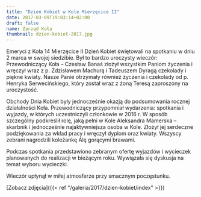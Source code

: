 ```yaml
---
title: "Dzień Kobiet w Kole Mierzęcice II"
date: 2017-03-09T19:03:14+02:00
draft: false
name: Zarząd Koła
thumbnail: dzien-kobiet-2017.jpg
---
```


Emeryci z Koła 14 Mierzęcice II Dzień Kobiet świętowali na spotkaniu w dniu 2 marca w swojej siedzibie. Był to bardzo uroczysty wieczór: Przewodniczący Koła – Czesław Banaś złożył wszystkim Paniom życzenia i wręczył wraz z p. Zdzisławem Machurą i Tadeuszem Dyragą czekolady i piękne kwiaty. Nasze Panie otrzymały również życzenia i czekolady od p. Henryka Serwecińskiego, który został wraz z żoną Teresą zaproszony na uroczystość.

Obchody Dnia Kobiet były jednocześnie okazją do podsumowania rocznej działalności Koła. Przewodniczący przypomniał wydarzenia: spotkania i wyjazdy, w których uczestniczyli członkowie w 2016 r. W sposób szczególny podkreślił rolę, jaką pełni w Kole Aleksandra Mamerska – skarbnik i jednocześnie najaktywniejsza osoba w Kole. Złożył jej serdeczne podziękowania za wkład pracy i wręczył dyplom oraz kwiaty. Wszyscy zebrani nagrodzili koleżankę Alę gorącymi brawami.

Podczas spotkania przedstawiono zebranym ofertę wyjazdów i wycieczek planowanych do realizacji w bieżącym roku. Wywiązała się dyskusja na temat wyboru wycieczki.

Wieczór upłynął w miłej atmosferze przy smacznym poczęstunku.

[Zobacz zdjęcia]({{< ref "/galeria/2017/dzien-kobiet/index" >}})
